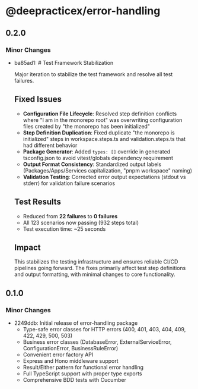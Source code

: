 # @deepracticex/error-handling

## 0.2.0

### Minor Changes

- ba85ad1: # Test Framework Stabilization

  Major iteration to stabilize the test framework and resolve all test failures.

  ## Fixed Issues
  - **Configuration File Lifecycle**: Resolved step definition conflicts where "I am in the monorepo root" was overwriting configuration files created by "the monorepo has been initialized"
  - **Step Definition Duplication**: Fixed duplicate "the monorepo is initialized" steps in workspace.steps.ts and validation.steps.ts that had different behavior
  - **Package Generator**: Added `types: []` override in generated tsconfig.json to avoid vitest/globals dependency requirement
  - **Output Format Consistency**: Standardized output labels (Packages/Apps/Services capitalization, "pnpm workspace" naming)
  - **Validation Testing**: Corrected error output expectations (stdout vs stderr) for validation failure scenarios

  ## Test Results
  - Reduced from **22 failures** to **0 failures**
  - All 123 scenarios now passing (932 steps total)
  - Test execution time: ~25 seconds

  ## Impact

  This stabilizes the testing infrastructure and ensures reliable CI/CD pipelines going forward. The fixes primarily affect test step definitions and output formatting, with minimal changes to core functionality.

## 0.1.0

### Minor Changes

- 2249ddb: Initial release of error-handling package
  - Type-safe error classes for HTTP errors (400, 401, 403, 404, 409, 422, 429, 500, 503)
  - Business error classes (DatabaseError, ExternalServiceError, ConfigurationError, BusinessRuleError)
  - Convenient error factory API
  - Express and Hono middleware support
  - Result/Either pattern for functional error handling
  - Full TypeScript support with proper type exports
  - Comprehensive BDD tests with Cucumber
